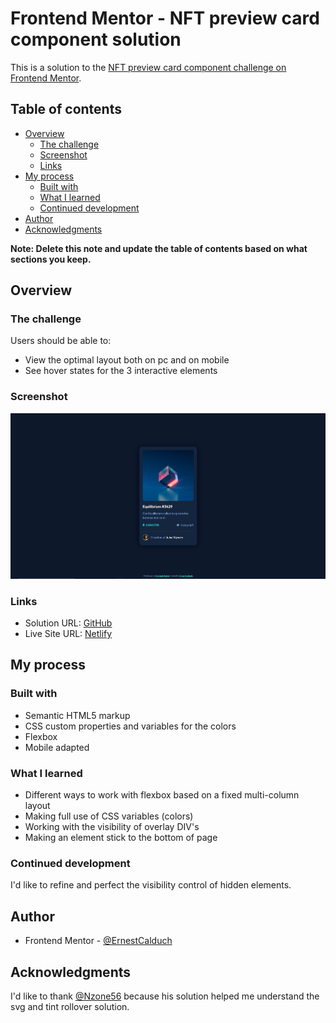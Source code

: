 # Frontend Mentor - NFT preview card component solution

This is a solution to the [NFT preview card component challenge on Frontend Mentor](https://www.frontendmentor.io/challenges/nft-preview-card-component-SbdUL_w0U). 

## Table of contents

- [Overview](#overview)
  - [The challenge](#the-challenge)
  - [Screenshot](#screenshot)
  - [Links](#links)
- [My process](#my-process)
  - [Built with](#built-with)
  - [What I learned](#what-i-learned)
  - [Continued development](#continued-development)
- [Author](#author)
- [Acknowledgments](#acknowledgments)

**Note: Delete this note and update the table of contents based on what sections you keep.**

## Overview

### The challenge

Users should be able to:

- View the optimal layout both on pc and on mobile
- See hover states for the 3 interactive elements

### Screenshot

![](./screenshot.jpg)

### Links

- Solution URL: [GitHub](https://github.com/ErnestCalduch/NFT-preview-card)
- Live Site URL: [Netlify](https://nft-preview-card-component-ernestcalduch.netlify.app/)

## My process

### Built with

- Semantic HTML5 markup
- CSS custom properties and variables for the colors
- Flexbox
- Mobile adapted

### What I learned

- Different ways to work with flexbox based on a fixed multi-column layout
- Making full use of CSS variables (colors)
- Working with the visibility of overlay DIV's
- Making an element stick to the bottom of page

### Continued development

I'd like to refine and perfect the visibility control of hidden elements.

## Author

- Frontend Mentor - [@ErnestCalduch](https://www.frontendmentor.io/profile/ErnestCalduch)

## Acknowledgments

I'd like to thank [@Nzone56](https://www.frontendmentor.io/profile/Nzone56) because his solution helped me understand the svg and tint rollover solution.
